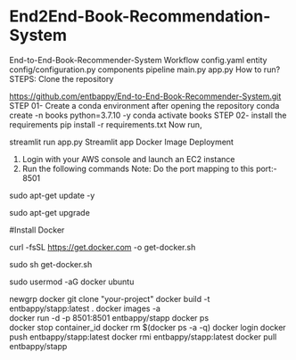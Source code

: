 # End2End-Book-Recommendation-System

End-to-End-Book-Recommender-System
Workflow
config.yaml
entity
config/configuration.py
components
pipeline
main.py
app.py
How to run?
STEPS:
Clone the repository

https://github.com/entbappy/End-to-End-Book-Recommender-System.git
STEP 01- Create a conda environment after opening the repository
conda create -n books python=3.7.10 -y
conda activate books
STEP 02- install the requirements
pip install -r requirements.txt
Now run,

streamlit run app.py
Streamlit app Docker Image Deployment
1. Login with your AWS console and launch an EC2 instance
2. Run the following commands
Note: Do the port mapping to this port:- 8501

sudo apt-get update -y

sudo apt-get upgrade

#Install Docker

curl -fsSL https://get.docker.com -o get-docker.sh

sudo sh get-docker.sh

sudo usermod -aG docker ubuntu

newgrp docker
git clone "your-project"
docker build -t entbappy/stapp:latest . 
docker images -a  
docker run -d -p 8501:8501 entbappy/stapp 
docker ps  
docker stop container_id
docker rm $(docker ps -a -q)
docker login 
docker push entbappy/stapp:latest 
docker rmi entbappy/stapp:latest
docker pull entbappy/stapp
